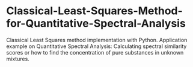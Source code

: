 # Classical-Least-Squares-Method-for-Quantitative-Spectral-Analysis
Classical Least Squares method implementation with Python. Application example on Quantitative Spectral Analysis: Calculating spectral similarity scores or how to find the concentration of pure substances in unknown mixtures.
